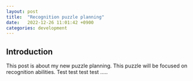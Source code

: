 ```yaml
---
layout: post
title:  "Recognition puzzle planning"
date:   2022-12-26 11:01:42 +0900
categories: development
---
```


## Introduction

This post is about my new puzzle planning. This puzzle will be focused on recognition abilities.
Test test test test .....

